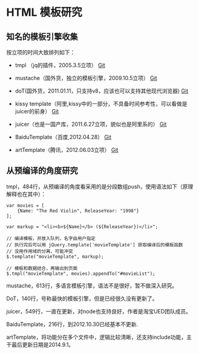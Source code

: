# HTML 模板研究

## 知名的模板引擎收集

按立项的时间大致排列如下：

- tmpl （jq的插件，2005.3.5立项）
[Git](https://github.com/BorisMoore/jquery-tmpl)

- mustache（国外货，独立的模板引擎，2009.10.5立项）
[Git](https://github.com/janl/mustache.js)

- doT(国外货，2011.01.11，只支持v8，应该也可以支持其他现代浏览器)
[Git](http://olado.github.io/doT)

- kissy template（阿里,kissy中的一部分，不具备时间参考性，可以看做是juicer的前身）
[Git](https://github.com/kissyteam/kissy)

- juicer（也是一国产库，2011.6.27立项，貌似也是阿里系的）
[Git](https://github.com/PaulGuo/Juicer)

- BaiduTemplate（百度,2012.04.28）
[Git](http://baidufe.github.io/BaiduTemplate)

- artTemplate（腾讯，2012.06.03立项）
[Git](https://github.com/aui/artTemplate)

## 从预编译的角度研究

tmpl，484行，从预编译的角度看采用的是分段数组push，使用语法如下（原理解释也在其中）：
    
    var movies = [
        {Name: "The Red Violin", ReleaseYear: "1998"}
    ];
    
    var markup = "<li><b>${Name}</b> (${ReleaseYear})</li>";
    
    // 编译模板，并放入队列，名字由用户指定
    // 执行完后可以用 jQuery.template['movieTemplate'] 获取编译后的模板函数
    // 没用作用域的分离，可能冲突
    $.template("movieTemplate", markup);
    
    // 模板和数据结合，再输出到页面
    $.tmpl("movieTemplate", movies).appendTo("#movieList");
    
mustache，613行，多语言模板引擎，语法不是很好，暂不做深入研究。

DoT，140行，号称最快的模板引擎，但是已经很久没有更新了。

juicer，549行，一直在更新，对node也支持良好，作者是淘宝UED团队成员。

BaiduTemplate，216行，到2012.10.30已经基本不更新.

artTemplate，将功能分在多个文件中，逻辑比较清晰，还支持include功能，主干最后更新日期是2014.9.1。